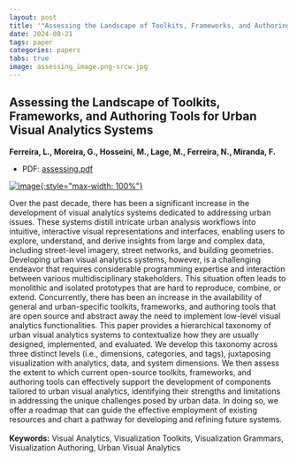 ```yaml
---
layout: post
title: '"Assessing the Landscape of Toolkits, Frameworks, and Authoring Tools for Urban Visual Analytics Systems"'
date: 2024-08-21
tags: paper
categories: papers
tabs: true
image: assessing_image.png-srcw.jpg
---
```


## Assessing the Landscape of Toolkits, Frameworks, and Authoring Tools for Urban Visual Analytics Systems
**Ferreira, L., Moreira, G., Hosseini, M., Lage, M., Ferreira, N., Miranda, F.**
- PDF: [assessing.pdf](/documents/assessing.pdf)


[![image](https://www.evl.uic.edu/output/originals/assessing_image.png-srcw.jpg){:style="max-width: 100%"}](https://www.evl.uic.edu/output/originals/assessing_image.png-srcw.jpg)

Over the past decade, there has been a significant increase in the development of visual analytics systems dedicated to addressing urban issues. These systems distill intricate urban analysis workflows into intuitive, interactive visual representations and interfaces, enabling users to explore, understand, and derive insights from large and complex data, including street-level imagery, street networks, and building geometries. Developing urban visual analytics systems, however, is a challenging endeavor that requires considerable programming expertise and interaction between various multidisciplinary stakeholders. This situation often leads to monolithic and isolated prototypes that are hard to reproduce, combine, or extend. Concurrently, there has been an increase in the availability of general and urban-specific toolkits, frameworks, and authoring tools that are open source and abstract away the need to implement low-level visual analytics functionalities. This paper provides a hierarchical taxonomy of urban visual analytics systems to contextualize how they are usually designed, implemented, and evaluated. We develop this taxonomy across three distinct levels (i.e., dimensions, categories, and tags), juxtaposing visualization with analytics, data, and system dimensions. We then assess the extent to which current open-source toolkits, frameworks, and authoring tools can effectively support the development of components tailored to urban visual analytics, identifying their strengths and limitations in addressing the unique challenges posed by urban data. In doing so, we offer a roadmap that can guide the effective employment of existing resources and chart a pathway for developing and refining future systems.<br><br>
<strong>Keywords:</strong> Visual Analytics, Visualization Toolkits, Visualization Grammars, Visualization Authoring, Urban Visual Analytics